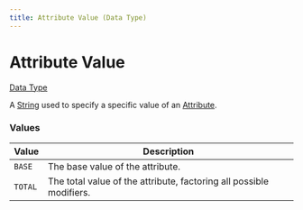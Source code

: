 ```yaml
---
title: Attribute Value (Data Type)
---
```


# Attribute Value

[Data Type](../data_types.md)

A [String](https://origins.readthedocs.io/en/latest/types/data_types/string/) used to specify a specific value of an [Attribute](https://minecraft.wiki/w/Attribute).

### Values
| Value	   | Description   |
|----------|---------------|
| `BASE`   | The base value of the attribute. |
| `TOTAL`  | The total value of the attribute, factoring all possible modifiers. |